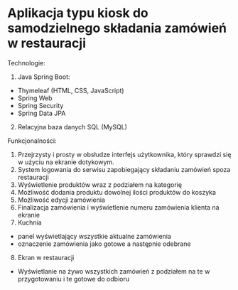 # Aplikacja typu kiosk do samodzielnego składania zamówień w restauracji

Technologie:
1. Java Spring Boot: 
  -	Thymeleaf (HTML, CSS, JavaScript)
  -	Spring Web
  -	Spring Security
  -	Spring Data JPA
2.	Relacyjna baza danych SQL (MySQL)

Funkcjonalności:
1.	Przejrzysty i prosty w obsłudze interfejs użytkownika, który sprawdzi się w użyciu na ekranie dotykowym.
2.	System logowania do serwisu zapobiegający składaniu zamówień spoza restauracji
3.	Wyświetlenie produktów wraz z podziałem na kategorię
4. Możliwość dodania produktu dowolnej ilości produktów do koszyka
5.	Możliwość edycji zamówienia
6.	Finalizacja zamówienia i wyświetlenie numeru zamówienia klienta na ekranie
7.	Kuchnia
  - panel wyświetlający wszystkie aktualne zamówienia
  - oznaczenie zamówienia jako gotowe a następnie odebrane
8.	Ekran w restauracji
  -	Wyświetlanie na żywo wszystkich zamówień z podziałem na te w przygotowaniu i te gotowe do odbioru
